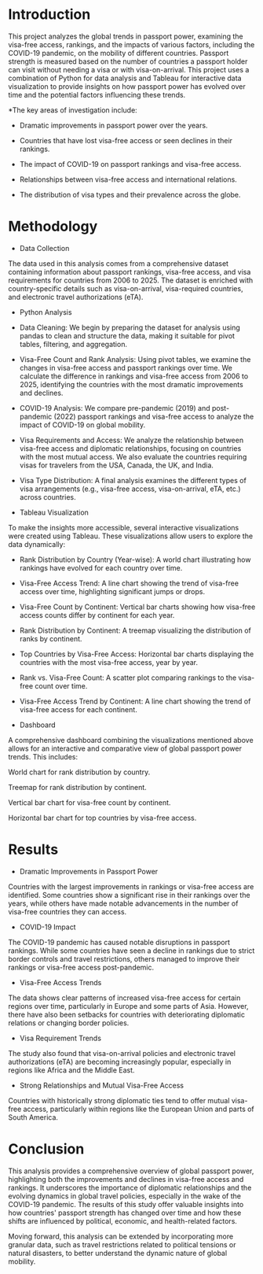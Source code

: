 # **Introduction**

This project analyzes the global trends in passport power, examining the visa-free access, rankings, and the impacts of various factors, including the COVID-19 pandemic, on the mobility of different countries. Passport strength is measured based on the number of countries a passport holder can visit without needing a visa or with visa-on-arrival. This project uses a combination of Python for data analysis and Tableau for interactive data visualization to provide insights on how passport power has evolved over time and the potential factors influencing these trends.

*The key areas of investigation include:

- Dramatic improvements in passport power over the years.

- Countries that have lost visa-free access or seen declines in their rankings.

- The impact of COVID-19 on passport rankings and visa-free access.

- Relationships between visa-free access and international relations.

- The distribution of visa types and their prevalence across the globe.

# **Methodology**

* Data Collection

The data used in this analysis comes from a comprehensive dataset containing information about passport rankings, visa-free access, and visa requirements for countries from 2006 to 2025. The dataset is enriched with country-specific details such as visa-on-arrival, visa-required countries, and electronic travel authorizations (eTA).

* Python Analysis

*  Data Cleaning: We begin by preparing the dataset for analysis using pandas to clean and structure the data, making it suitable for pivot tables, filtering, and aggregation.

* Visa-Free Count and Rank Analysis: Using pivot tables, we examine the changes in visa-free access and passport rankings over time. We calculate the difference in rankings and visa-free access from 2006 to 2025, identifying the countries with the most dramatic improvements and declines.

* COVID-19 Analysis: We compare pre-pandemic (2019) and post-pandemic (2022) passport rankings and visa-free access to analyze the impact of COVID-19 on global mobility.

* Visa Requirements and Access: We analyze the relationship between visa-free access and diplomatic relationships, focusing on countries with the most mutual access. We also evaluate the countries requiring visas for travelers from the USA, Canada, the UK, and India.

* Visa Type Distribution: A final analysis examines the different types of visa arrangements (e.g., visa-free access, visa-on-arrival, eTA, etc.) across countries.

* Tableau Visualization

To make the insights more accessible, several interactive visualizations were created using Tableau. These visualizations allow users to explore the data dynamically:

* Rank Distribution by Country (Year-wise): A world chart illustrating how rankings have evolved for each country over time.

* Visa-Free Access Trend: A line chart showing the trend of visa-free access over time, highlighting significant jumps or drops.

* Visa-Free Count by Continent: Vertical bar charts showing how visa-free access counts differ by continent for each year.

* Rank Distribution by Continent: A treemap visualizing the distribution of ranks by continent.

* Top Countries by Visa-Free Access: Horizontal bar charts displaying the countries with the most visa-free access, year by year.

* Rank vs. Visa-Free Count: A scatter plot comparing rankings to the visa-free count over time.

* Visa-Free Access Trend by Continent: A line chart showing the trend of visa-free access for each continent.

* Dashboard

A comprehensive dashboard combining the visualizations mentioned above allows for an interactive and comparative view of global passport power trends. This includes:

World chart for rank distribution by country.

Treemap for rank distribution by continent.

Vertical bar chart for visa-free count by continent.

Horizontal bar chart for top countries by visa-free access.

# **Results**
* Dramatic Improvements in Passport Power

Countries with the largest improvements in rankings or visa-free access are identified. Some countries show a significant rise in their rankings over the years, while others have made notable advancements in the number of visa-free countries they can access.

* COVID-19 Impact

The COVID-19 pandemic has caused notable disruptions in passport rankings. While some countries have seen a decline in rankings due to strict border controls and travel restrictions, others managed to improve their rankings or visa-free access post-pandemic.

* Visa-Free Access Trends

The data shows clear patterns of increased visa-free access for certain regions over time, particularly in Europe and some parts of Asia. However, there have also been setbacks for countries with deteriorating diplomatic relations or changing border policies.

* Visa Requirement Trends

The study also found that visa-on-arrival policies and electronic travel authorizations (eTA) are becoming increasingly popular, especially in regions like Africa and the Middle East.

* Strong Relationships and Mutual Visa-Free Access

Countries with historically strong diplomatic ties tend to offer mutual visa-free access, particularly within regions like the European Union and parts of South America.

# **Conclusion**

This analysis provides a comprehensive overview of global passport power, highlighting both the improvements and declines in visa-free access and rankings. It underscores the importance of diplomatic relationships and the evolving dynamics in global travel policies, especially in the wake of the COVID-19 pandemic. The results of this study offer valuable insights into how countries' passport strength has changed over time and how these shifts are influenced by political, economic, and health-related factors.

Moving forward, this analysis can be extended by incorporating more granular data, such as travel restrictions related to political tensions or natural disasters, to better understand the dynamic nature of global mobility.
